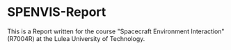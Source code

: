 # SPENVIS-Report

This is a Report written for the course "Spacecraft Environment Interaction" (R7004R) at the Lulea University of Technology.
